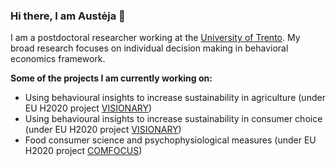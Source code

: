 ### Hi there, I am Austėja 👋

I am a postdoctoral researcher working at the [University of Trento]([url](https://www.economia.unitn.it/en)). My broad research focuses on individual decision making in behavioral economics framework. 

**Some of the projects I am currently working on:**
  - Using behavioural insights to increase sustainability in agriculture (under EU H2020 project [VISIONARY]([url](https://visionary-project.eu/)))
  - Using behavioural insights to increase sustainability in consumer choice (under EU H2020 project [VISIONARY]([url](https://visionary-project.eu/)))
  - Food consumer science and psychophysiological measures (under EU H2020 project [COMFOCUS]([url](https://comfocus.eu/)))


<!--
**AustejaK/AustejaK** is a ✨ _special_ ✨ repository because its `README.md` (this file) appears on your GitHub profile.

Here are some ideas to get you started:

- 🔭 I’m currently working on ...
- 🌱 I’m currently learning ...
- 👯 I’m looking to collaborate on ...
- 🤔 I’m looking for help with ...
- 💬 Ask me about ...
- 📫 How to reach me: ...
- 😄 Pronouns: ...
- ⚡ Fun fact: ...
-->
